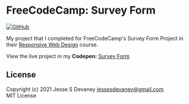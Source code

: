 # FreeCodeCamp: Survey Form

[![GitHub](https://img.shields.io/github/license/jessesdevaney/freecodecamp-survey-form?style=flat-square)](https://github.com/JesseSDevaney/freecodecamp-survey-form/blob/main/LICENSE)

My project that I completed for FreeCodeCamp's Survey Form Project in their [Responsive Web Design](https://www.freecodecamp.org/learn/responsive-web-design/) course.

View the live project in my **Codepen:** [Survey Form](https://codepen.io/jessesdevaney/pen/RwozjzR)

## License

Copyright (c) 2021 Jesse S Devaney <jessesdevaney@gmail.com>  
MIT License
